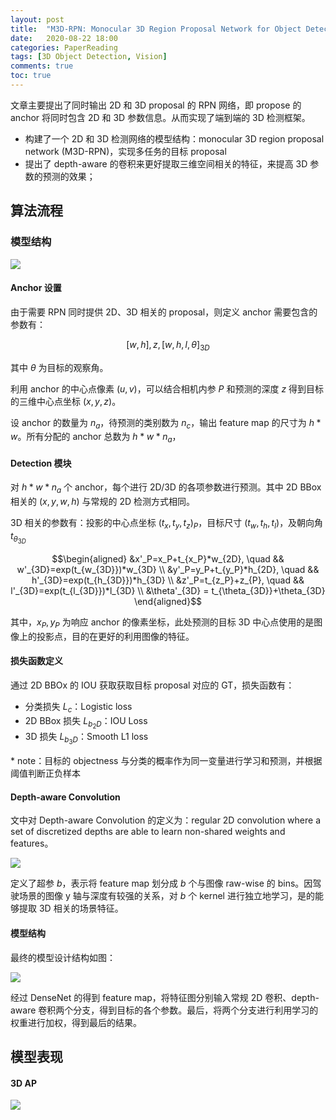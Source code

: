 ```yaml
---
layout: post
title:  "M3D-RPN: Monocular 3D Region Proposal Network for Object Detection"
date:   2020-08-22 18:00
categories: PaperReading 
tags: [3D Object Detection, Vision]
comments: true
toc: true
---
```


文章主要提出了同时输出 2D 和 3D proposal 的 RPN 网络，即 propose 的 anchor 将同时包含 2D 和 3D 参数信息。从而实现了端到端的 3D 检测框架。


* 构建了一个 2D 和 3D 检测网络的模型结构：monocular 3D region proposal network (M3D-RPN)，实现多任务的目标 proposal
* 提出了 depth-aware 的卷积来更好提取三维空间相关的特征，来提高 3D 参数的预测的效果；

## 算法流程

### 模型结构

![](https://glimg.oss-cn-shanghai.aliyuncs.com/test/20200821011502.png)

#### Anchor 设置

由于需要 RPN 同时提供 2D、3D 相关的 proposal，则定义 anchor 需要包含的参数有：

$$[w,h], z, [w,h,l,\theta]_{3D}$$

其中 $\theta$ 为目标的观察角。

利用 anchor 的中心点像素 $(u,v)$，可以结合相机内参 $P$ 和预测的深度 $z$ 得到目标的三维中心点坐标 $(x,y,z)$。

设 anchor 的数量为 $n_a$，待预测的类别数为 $n_c$，输出 feature map 的尺寸为 $h*w$。所有分配的 anchor 总数为 $h*w*n_a$，

#### Detection 模块

对 $h*w*n_a$ 个 anchor，每个进行 2D/3D 的各项参数进行预测。其中 2D BBox 相关的 $(x,y,w,h)$ 与常规的 2D 检测方式相同。

3D 相关的参数有：投影的中心点坐标 $(t_x,t_y,t_z)_P$，目标尺寸 $(t_w,t_h,t_l)$，及朝向角 $t_{\theta_{3D}}$

$$\begin{aligned}
&x'_P=x_P+t_{x_P}*w_{2D}, \quad && w'_{3D}=exp(t_{w_{3D}})*w_{3D} \\
&y'_P=y_P+t_{y_P}*h_{2D}, \quad && h'_{3D}=exp(t_{h_{3D}})*h_{3D} \\
&z'_P=t_{z_P}+z_{P}, \quad && l'_{3D}=exp(t_{l_{3D}})*l_{3D} \\
&\theta'_{3D} = t_{\theta_{3D}}+\theta_{3D}
\end{aligned}$$

其中，$x_P, y_P$ 为响应 anchor 的像素坐标，此处预测的目标 3D 中心点使用的是图像上的投影点，目的在更好的利用图像的特征。


#### 损失函数定义

通过 2D BBOx 的 IOU 获取获取目标 proposal 对应的 GT，损失函数有：

* 分类损失 $L_c$：Logistic loss
* 2D BBox 损失 $L_{b_2D}$：IOU Loss
* 3D 损失 $L_{b_3D}$：Smooth L1 loss
  
\* note：目标的 objectness 与分类的概率作为同一变量进行学习和预测，并根据阈值判断正负样本

#### Depth-aware Convolution

文中对 Depth-aware Convolution 的定义为：regular 2D convolution where a set of discretized depths are able to learn non-shared weights and features。

![](https://glimg.oss-cn-shanghai.aliyuncs.com/test/20200908152732.png)

定义了超参 $b$，表示将 feature map 划分成 $b$ 个与图像 raw-wise 的 bins。因驾驶场景的图像 y 轴与深度有较强的关系，对 $b$ 个 kernel 进行独立地学习，是的能够提取 3D 相关的场景特征。

#### 模型结构

最终的模型设计结构如图：

![](https://glimg.oss-cn-shanghai.aliyuncs.com/test/20200908161859.png)

经过 DenseNet 的得到 feature map，将特征图分别输入常规 2D 卷积、depth-aware 卷积两个分支，得到目标的各个参数。最后，将两个分支进行利用学习的权重进行加权，得到最后的结果。

## 模型表现

#### 3D AP

![](https://glimg.oss-cn-shanghai.aliyuncs.com/test/20200908162450.png)